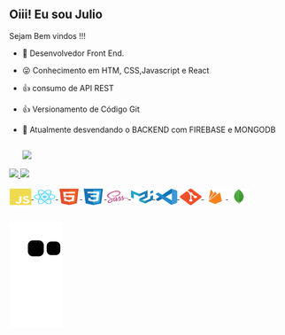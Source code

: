 ## Oiii! Eu sou Julio 

Sejam Bem vindos !!!


- 🌱 Desenvolvedor Front End.
- 😜 Conhecimento em HTM, CSS,Javascript e React
- 👍 consumo de API REST
- 👍 Versionamento de Código Git
- 👯 Atualmente desvendando o BACKEND com FIREBASE e MONGODB
   ##
  


  <a href="https://www.linkedin.com/in/j%C3%BAlio-c%C3%A9sar-da-silva-frontend/" target="_blank"><img src="https://img.shields.io/badge/-LinkedIn-%230077B5?style=for-the-badge&logo=linkedin&logoColor=white" target="_blank"></a> 




 <div>
  <a href="https://github.com/JulioSilvaa">
  <img height="180em" src="https://github-readme-stats.vercel.app/api?username=JulioSilvaa&show_icons=true&theme=dracula&include_all_commits=true&count_private=true&hide_shell"/>
  <img height="180em" src="https://github-readme-stats.vercel.app/api/top-langs/?username=JulioSilvaa&layout=compact&langs_count=4&theme=dracula"/>
</div>
  
  <div style="display: inline_block"><br>
  <img align="center" alt="julio-Js" height="30" width="40" src="https://raw.githubusercontent.com/devicons/devicon/master/icons/javascript/javascript-plain.svg">
  
  <img align="center" alt="julio-React" height="30" width="40" src="https://raw.githubusercontent.com/devicons/devicon/master/icons/react/react-original.svg">
  <img align="center" alt="julio-HTML" height="30" width="40" src="https://raw.githubusercontent.com/devicons/devicon/master/icons/html5/html5-original.svg">
  <img align="center" alt="julio-CSS" height="30" width="40" src="https://raw.githubusercontent.com/devicons/devicon/master/icons/css3/css3-original.svg"> 
  <img align="center" alt="julio-CSS" height="30" width="40" src="https://raw.githubusercontent.com/devicons/devicon/master/icons/sass/sass-original.svg">
   <img align="center" alt="julio-CSS" height="30" width="40" src="https://raw.githubusercontent.com/devicons/devicon/master/icons/materialui/materialui-original.svg"> 
  <img align="center" alt="julio-CSS" height="30" width="40" src="https://raw.githubusercontent.com/devicons/devicon/master/icons/vscode/vscode-original.svg">
    <img align="center" alt="julio-CSS" height="30" width="40" src="https://raw.githubusercontent.com/devicons/devicon/master/icons/git/git-original.svg">
   <img align="center" alt="julio-CSS" height="30" width="40" src="https://raw.githubusercontent.com/devicons/devicon/master/icons/firebase/firebase-plain.svg">
   <img align="center" alt="julio-CSS" height="30" width="40" src="https://raw.githubusercontent.com/devicons/devicon/master/icons/mongodb/mongodb-original.svg">
  </div>
  
  ##
  

  
   ![Snake animation](https://github.com/JulioSilvaa/JulioSilvaa/blob/output/github-contribution-grid-snake.svg)
  

   
 
 
